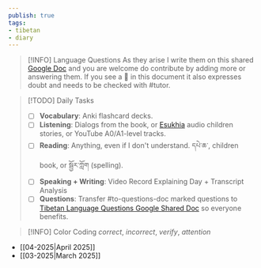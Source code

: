 ```yaml
---
publish: true
tags:
- tibetan
- diary
---
```


> [!INFO] Language Questions
> As they arise I write them on this shared [Google Doc](https://docs.google.com/document/d/1wGcCFSY7tffI8tl-jIMJHfIju-8MMrIcRoOmYtEOwR0/edit?usp=sharing) and you are welcome do contribute by adding more or answering them. If you see a 🤔 in this document it also expresses doubt and needs to be checked with #tutor.

>[!TODO] Daily Tasks
> - [ ] **Vocabulary**: Anki flashcard decks.
> - [ ] **Listening**: Dialogs from the book, or [Esukhia](https://esukhia.online/) audio children stories, or YouTube A0/A1-level tracks.
> - [ ] **Reading**: Anything, even if I don't understand. དཔེ་ཆ་, children book, or སྦྱོར་ཀློག (spelling).
> - [ ] **Speaking + Writing**: Video Record Explaining Day + Transcript Analysis
> - [ ] **Questions**: Transfer #to-questions-doc marked questions to [Tibetan Language Questions Google Shared Doc](https://docs.google.com/document/d/1wGcCFSY7tffI8tl-jIMJHfIju-8MMrIcRoOmYtEOwR0) so everyone benefits.

> [!INFO] Color Coding
> <i class="g">correct</i>, <i class="r">incorrect</i>, <i class="p">verify</i>, <i class="b">attention</i>

- [[04-2025|April 2025]]
- [[03-2025|March 2025]]